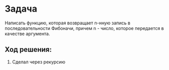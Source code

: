 # Задача
Написать функцию, которая возвращает n-нную запись в последовательности
Фибоначи, причем n - число, которое передается в качестве аргумента.


## Ход решения:
1. Сделал через рекурсию